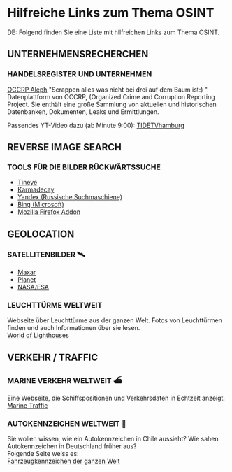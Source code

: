 # Hilfreiche Links zum Thema OSINT
DE: Folgend finden Sie eine Liste mit hilfreichen Links zum Thema OSINT.

## UNTERNEHMENSRECHERCHEN<br>
### HANDELSREGISTER UND UNTERNEHMEN<br>
[OCCRP Aleph](https://aleph.occrp.org/)
"Scrappen alles was nicht bei drei auf dem Baum ist:) "
Datenplattform von OCCRP, (Organized Crime and Corruption Reporting Project.
Sie enthält eine große Sammlung von aktuellen und historischen Datenbanken, Dokumenten, Leaks und Ermittlungen.

Passendes YT-Video dazu (ab Minute 9:00): [TIDETVhamburg](https://www.youtube.com/watch?v=PdCwvqWpDlc)
## REVERSE IMAGE SEARCH
### TOOLS FÜR DIE BILDER RÜCKWÄRTSSUCHE

 - [Tineye](https://tineye.com/)
 - [Karmadecay](http://karmadecay.com/)
 - [Yandex (Russische Suchmaschiene)](https://yandex.com/images/)
 - [Bing (Microsoft)](https://www.bing.com/visualsearch)
 - [Mozilla Firefox Addon](https://addons.mozilla.org/en-US/firefox/addon/image-reverse-search/)


## GEOLOCATION
### SATELLITENBILDER 🛰
- [Maxar](https://discover.maxar.com/)
- [Planet](https://www.planet.com/explorer)
- [NASA/ESA](https://apps.sentinel-hub.com/eo-browser/)

### LEUCHTTÜRME WELTWEIT 
Webseite über Leuchttürme aus der ganzen Welt. Fotos von Leuchttürmen finden und auch Informationen über sie lesen.</br>
[World of Lighthouses](https://lightphotos.net/photos/map_all.php)

## VERKEHR / TRAFFIC
### MARINE VERKEHR WELTWEIT ⛴
Eine Webseite, die Schiffspositionen und Verkehrsdaten in Echtzeit anzeigt.</br>
[Marine Traffic](https://www.marinetraffic.com/en/ais/home/centerx:-11.9/centery:24.7/zoom:4)

### AUTOKENNZEICHEN WELTWEIT 🚗
Sie wollen wissen, wie ein Autokennzeichen in Chile aussieht? Wie sahen Autokennzeichen in Deutschland früher aus?</br>
Folgende Seite weiss es:</br>
[Fahrzeugkennzeichen der ganzen Welt](http://www.worldlicenseplates.com/)
  


